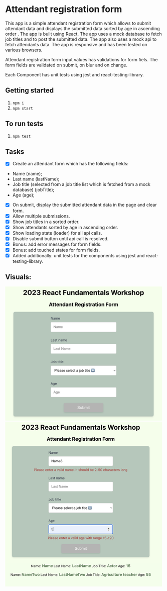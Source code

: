 # Attendant registration form

This app is a simple attendant registration form which allows to submit attendant data and displays the submitted data sorted by age in ascending order . The app is built using React. The app uses a mock database to fetch job titles and to post the submitted data. The app also uses a mock api to fetch attendants data. The app is responsive and has been tested on various browsers.

Attendant registration form input values has validations for form fiels. The form fields are validated on submit, on blur and on change.

Each Component has unit tests using jest and react-testing-library.

## Getting started

1. `npm i`
2. `npm start`

## To run tests

1. `npm test`

## Tasks

- [x] Create an attendant form which has the following fields:
- Name (name);
- Last name (lastName);
- Job title (selected from a job title list which is fetched from a mock database) (jobTitle);
- Age (age);
- [x] On submit, display the submitted attendant data in the page and clear form.
- [x] Allow multiple submissions.
- [x] Show job titles in a sorted order.
- [x] Show attendants sorted by age in ascending order.
- [x] Show loading state (loader) for all api calls.
- [x] Disable submit button until api call is resolved.
- [x] Bonus: add error messages for form fields.
- [x] Bonus: add touched states for form fields.
- [x] Added additionally: unit tests for the components using jest and react-testing-library.

## Visuals:

<img src="./assets/mainForm.png" width="500" alt="Main form">
<img src="./assets/attendantsDataAndValidations.png" width="500" alt="Attendants data and form fields validation">
